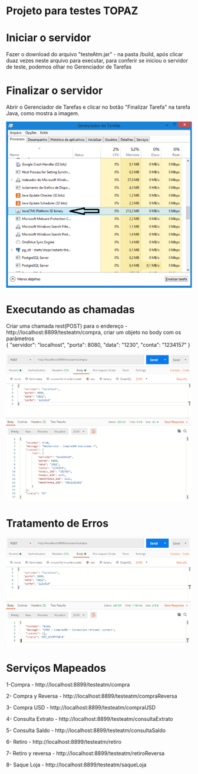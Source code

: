 # Projeto para testes TOPAZ 


# Iniciar o servidor 
 Fazer o download do arquivo "testeAtm.jar" - na pasta /build, após clicar duaz vezes neste arquivo para executar, para conferir se iniciou o servidor de teste, podemos olhar no Gerenciador de Tarefas 

# Finalizar o servidor 
   Abrir o Gerenciador de Tarefas e clicar no botão "Finalizar Tarefa" na tarefa Java, como mostra a imagem.
   
![Screenshot](java-jar.png)


# Executando as chamadas
  Criar uma chamada rest(POST) para o endereço - http://localhost:8899/testeatm/compra, criar um objeto no body com os parâmetros  
  {
  	"servidor": "localhost",
    "porta": 8080,
    "data": "1230",
    "conta": "1234157"
  }
  
 ![Screenshot](postman-conta-ok.png)
 
 
 # Tratamento de Erros
 ![Screenshot](postman-conta-erro.png)
 
 
 # Serviços Mapeados 
  
 1-Compra - http://localhost:8899/testeatm/compra 

2- Compra y Reversa - http://localhost:8899/testeatm/compraReversa

3- Compra USD - http://localhost:8899/testeatm/compraUSD

4- Consulta Extrato - http://localhost:8899/testeatm/consultaExtrato

5- Consulta Saldo - http://localhost:8899/testeatm/consultaSaldo

6- Retiro - http://localhost:8899/testeatm/retiro

7- Retiro y reversa - http://localhost:8899/testeatm/retiroReversa
  
8- Saque Loja - http://localhost:8899/testeatm/saqueLoja
  
